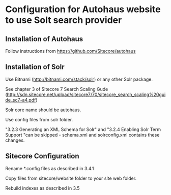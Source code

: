 # Configuration for Autohaus website to use Solt search provider 


## Installation of Autohaus

Follow instructions from https://github.com/Sitecore/autohaus

## Installation of Solr

Use Bitnami (http://bitnami.com/stack/solr) or any other Solr package.

See chapter 3 of Sitecore 7 Search Scaling Gude (http://sdn.sitecore.net/upload/sitecore7/70/sitecore_search_scaling%20guide_sc7-a4.pdf)

Solr core name should be autohaus.

Use config files from solr folder.

"3.2.3 Generating an XML Schema for Solr" and "3.2.4 Enabling Solr Term Support "can be skipped - schema.xml and solrconfig.xml contains these changes. 

## Sitecore Configuration

Rename *.config files as described in 3.4.1

Copy files from sitecore/website folder to your site web folder.

Rebuild indexes as described in 3.5



